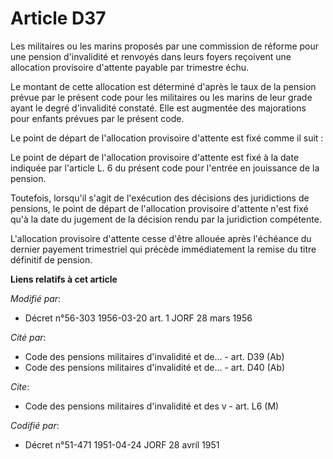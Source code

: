 # Article D37

Les militaires ou les marins proposés par une commission de réforme pour une pension d'invalidité et renvoyés dans leurs
foyers reçoivent une allocation provisoire d'attente payable par trimestre échu.

Le montant de cette allocation est déterminé d'après le taux de la pension prévue par le présent code pour les militaires ou
les marins de leur grade ayant le degré d'invalidité constaté. Elle est augmentée des majorations pour enfants prévues par le
présent code.

Le point de départ de l'allocation provisoire d'attente est fixé comme il suit :

Le point de départ de l'allocation provisoire d'attente est fixé à la date indiquée par l'article L. 6 du présent code pour
l'entrée en jouissance de la pension.

Toutefois, lorsqu'il s'agit de l'exécution des décisions des juridictions de pensions, le point de départ de l'allocation
provisoire d'attente n'est fixé qu'à la date du jugement de la décision rendu par la juridiction compétente.

L'allocation provisoire d'attente cesse d'être allouée après l'échéance du dernier payement trimestriel qui précède
immédiatement la remise du titre définitif de pension.

**Liens relatifs à cet article**

_Modifié par_:

  - Décret n°56-303 1956-03-20 art. 1 JORF 28 mars 1956

_Cité par_:

  - Code des pensions militaires d'invalidité et de... - art. D39 (Ab)
  - Code des pensions militaires d'invalidité et de... - art. D40 (Ab)

_Cite_:

  - Code des pensions militaires d'invalidité et des v - art. L6 (M)

_Codifié par_:

  - Décret n°51-471 1951-04-24 JORF 28 avril 1951
